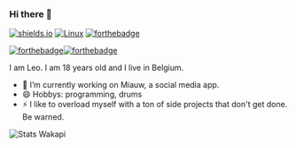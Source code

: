 ### Hi there 👋

[![shields.io](https://img.shields.io/badge/in%20love%20with-laura-critical)](https://github.com/HolyCat125)
[![Linux](https://svgshare.com/i/Zhy.svg)](https://svgshare.com/i/Zhy.svg) 
[![forthebadge](https://forthebadge.com/images/badges/works-on-my-machine.svg)](https://forthebadge.com)

[![forthebadge](https://forthebadge.com/images/badges/built-with-love.svg)](https://forthebadge.com)[![forthebadge](https://forthebadge.com/images/badges/open-source.svg)](https://forthebadge.com)

I am Leo. I am 18 years old and I live in Belgium.

- 🔭 I’m currently working on Miauw, a social media app.
- 😄 Hobbys: programming, drums
- ⚡ I like to overload myself with a ton of side projects that don't get done. Be warned.

![Stats Wakapi](https://github-readme-stats.vercel.app/api/wakatime?username=cheetahbyte&api_domain=wakapi.cheetahbyte.dev&bg_color=1A202C&title_color=2F855A&icon_color=2F855A&text_color=ffffff&custom_title=Wakapi%20Week%20Stats&layout=compact)



